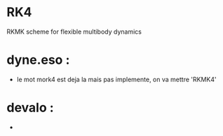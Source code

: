 # RK4
RKMK scheme for flexible multibody dynamics
# dyne.eso :
- le mot mork4 est deja la mais pas implemente, on va mettre 'RKMK4'
# devalo :
-
